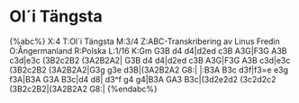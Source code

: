 # Ol´i Tängsta

{%abc%}
X:4
T:Ol´i Tängsta
M:3/4
Z:ABC-Transkribering av Linus Fredin
O:Ångermanland
R:Polska
L:1/16
K:Gm
G3B d4 d4|d2ed c3B A3G|F3G A3B c3d|e3c (3B2c2B2 (3A2B2A2|
G3B d4 d4|d2ed c3B A3G|F3G A3B c3d|e3c (3B2c2B2 (3A2B2A2|G3g g3e d3B|(3A2B2A2 G8:|
|:B3A B3c d3f|f3=e e3g f3A|B3A G3A B3c|d4 d8|
d3^f g4 g4|B3A GA3 B3c|(3d2e2d2 (3c2d2c2 (3B2c2B2|(3A2B2A2 G8:| 
{%endabc%}

